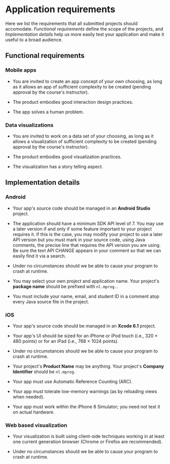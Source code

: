 # Application requirements

Here we list the requirements that all submitted projects should accomodate. *Functional requirements* define the scope of the projects, and *Implementation details* help us more easily test your application and make it useful to a broad audience.

## Functional requirements

### Mobile apps

- You are invited to create an app concept of your own choosing, as long as it allows an app of sufficient complexity to be created (pending approval by the course's instructor).

- The product embodies good interaction design practices.

- The app solves a human problem.

### Data visualizations

- You are invited to work on a data set of your choosing, as long as it allows a visualization of sufficient complexity to be created (pending approval by the course's instructor).

- The product embodies good visualization practices.

- The visualization has a story telling aspect.

## Implementation details

### Android

- Your app's source code should be managed in an **Android Studio** project.

- The application should have a minimum SDK API level of 7. You may use a later version if and only if some feature important to your project requires it. If this is the case, you may modify your project to use a later API version but you must mark in your source code, using Java comments, the precise line that requires the API version you are using. Be sure the text API CHANGE appears in your comment so that we can easily find it via a search.

- Under no circumstances should we be able to cause your program to crash at runtime.

- You may select your own project and application name. Your project's **package name** should be prefixed with `nl.mprog.`.

- You must include your name, email, and student ID in a comment atop every Java source file in the project.

### iOS

- Your app's source code should be managed in an **Xcode 6.1** project.

- Your app's UI should be sized for an iPhone or iPod touch (i.e., 320 &times; 480 points) or for an iPad (i.e., 768 &times; 1024 points).

- Under no circumstances should we be able to cause your program to crash at runtime.

- Your project's **Product Name** may be anything. Your project's **Company Identifier** should be `nl.mprog`.

- Your app must use Automatic Reference Counting (ARC).

- Your app must tolerate low-memory warnings (as by reloading views when needed).

- Your app must work within the iPhone 8 Simulator; you need not test it on actual hardware.

### Web based visualization

- Your visualization is built using client-side techniques working in at least one current generation browser (Chrome or Firefox are recommended).

- Under no circumstances should we be able to cause your program to crash at runtime.
